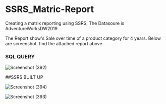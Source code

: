 # SSRS_Matric-Report
Creating a matrix reporting using SSRS, The Datasoure is AdventureWorksDW2019

The Report show's Sale over time of a product category for 4 years. Below are screenshot. find the attached report above.

### SQL QUERY

![Screenshot (392)](https://user-images.githubusercontent.com/42388234/209748035-94b10e1f-64e4-48b0-ac12-9d6ba0fd5521.png)

##SSRS BUILT UP

![Screenshot (394)](https://user-images.githubusercontent.com/42388234/209748040-2137f7b3-3469-4e60-b95b-a6fa847e8fdd.png)


![Screenshot (393)](https://user-images.githubusercontent.com/42388234/209748039-b7b60025-6600-4684-a80f-1cbdc7279c5e.png)


